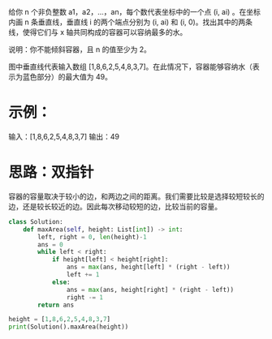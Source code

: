 给你 n 个非负整数 a1，a2，...，an，每个数代表坐标中的一个点 (i, ai) 。在坐标内画 n 条垂直线，垂直线 i 的两个端点分别为 (i, ai) 和 (i, 0)。找出其中的两条线，使得它们与 x 轴共同构成的容器可以容纳最多的水。

说明：你不能倾斜容器，且 n 的值至少为 2。

图中垂直线代表输入数组 [1,8,6,2,5,4,8,3,7]。在此情况下，容器能够容纳水（表示为蓝色部分）的最大值为 49。

# 示例：
输入：[1,8,6,2,5,4,8,3,7]
输出：49

# 思路：双指针
容器的容量取决于较小的边，和两边之间的距离。我们需要比较是选择较短较长的边，还是较长较近的边。因此每次移动较短的边，比较当前的容量。

```python
class Solution:
    def maxArea(self, height: List[int]) -> int:
        left, right = 0, len(height)-1
        ans = 0
        while left < right:
            if height[left] < height[right]:
                ans = max(ans, height[left] * (right - left))
                left += 1
            else:
                ans = max(ans, height[right] * (right - left))
                right -= 1
        return ans

height = [1,8,6,2,5,4,8,3,7]
print(Solution().maxArea(height))
```